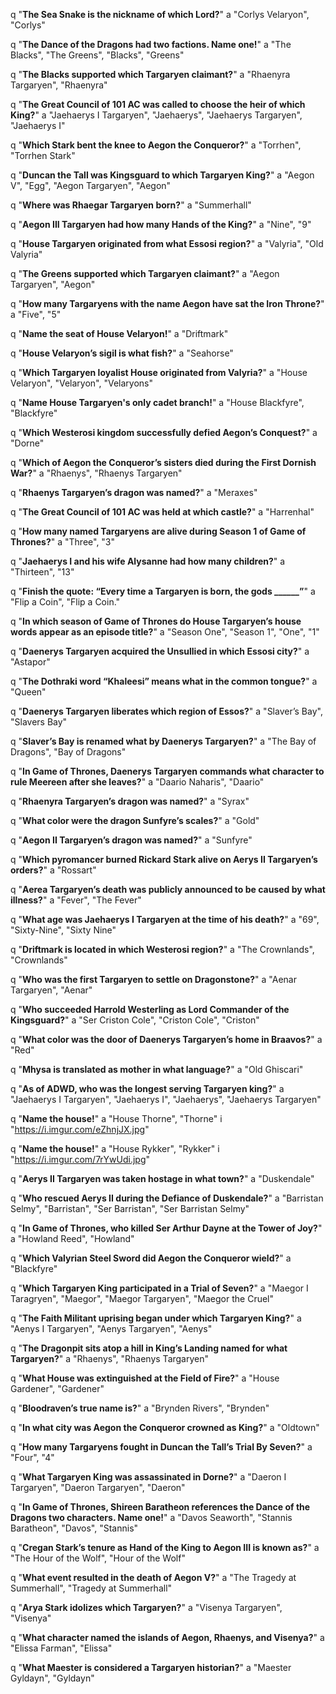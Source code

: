 q "**The Sea Snake is the nickname of which Lord?**"
a "Corlys Velaryon", "Corlys"

q "**The Dance of the Dragons had two factions. Name one!**"
a "The Blacks", "The Greens", "Blacks", "Greens"

q "**The Blacks supported which Targaryen claimant?**"
a "Rhaenyra Targaryen", "Rhaenyra"

q "**The Great Council of 101 AC was called to choose the heir of which King?**"
a "Jaehaerys I Targaryen", "Jaehaerys", "Jaehaerys Targaryen", "Jaehaerys I"

q "**Which Stark bent the knee to Aegon the Conqueror?**"
a "Torrhen", "Torrhen Stark"

q "**Duncan the Tall was Kingsguard to which Targaryen King?**"
a "Aegon V", "Egg", "Aegon Targaryen", "Aegon"

q "**Where was Rhaegar Targaryen born?**"
a "Summerhall"

q "**Aegon III Targaryen had how many Hands of the King?**"
a "Nine", "9"

q "**House Targaryen originated from what Essosi region?**"
a "Valyria", "Old Valyria"

q "**The Greens supported which Targaryen claimant?**"
a "Aegon Targaryen", "Aegon"

q "**How many Targaryens with the name Aegon have sat the Iron Throne?**"
a "Five", "5"

q "**Name the seat of House Velaryon!**"
a "Driftmark"

q "**House Velaryon’s sigil is what fish?**"
a "Seahorse"

q "**Which Targaryen loyalist House originated from Valyria?**"
a "House Velaryon", "Velaryon", "Velaryons"

q "**Name House Targaryen's only cadet branch!**"
a "House Blackfyre", "Blackfyre"

q "**Which Westerosi kingdom successfully defied Aegon’s Conquest?**"
a "Dorne"

q "**Which of Aegon the Conqueror’s sisters died during the First Dornish War?**"
a "Rhaenys", "Rhaenys Targaryen"

q "**Rhaenys Targaryen’s dragon was named?**"
a "Meraxes"

q "**The Great Council of 101 AC was held at which castle?**"
a "Harrenhal"

q "**How many named Targaryens are alive during Season 1 of Game of Thrones?**"
a "Three", "3"

q "**Jaehaerys I and his wife Alysanne had how many children?**"
a "Thirteen", "13"

q "**Finish the quote: “Every time a Targaryen is born, the gods ______”**"
a "Flip a Coin", "Flip a Coin."

q "**In which season of Game of Thrones do House Targaryen’s house words appear as an episode title?**"
a "Season One", "Season 1", "One", "1"

q "**Daenerys Targaryen acquired the Unsullied in which Essosi city?**"
a "Astapor"

q "**The Dothraki word “Khaleesi” means what in the common tongue?**"
a "Queen"

q "**Daenerys Targaryen liberates which region of Essos?**"
a "Slaver’s Bay", "Slavers Bay"

q "**Slaver’s Bay is renamed what by Daenerys Targaryen?**"
a "The Bay of Dragons", "Bay of Dragons"

q "**In Game of Thrones, Daenerys Targaryen commands what character to rule Meereen after she leaves?**"
a "Daario Naharis", "Daario"

q "**Rhaenyra Targaryen’s dragon was named?**"
a "Syrax"

q "**What color were the dragon Sunfyre’s scales?**"
a "Gold"

q "**Aegon II Targaryen’s dragon was named?**"
a "Sunfyre"

q "**Which pyromancer burned Rickard Stark alive on Aerys II Targaryen’s orders?**"
a "Rossart"

q "**Aerea Targaryen’s death was publicly announced to be caused by what illness?**"
a "Fever", "The Fever"

q "**What age was Jaehaerys I Targaryen at the time of his death?**"
a "69", "Sixty-Nine", "Sixty Nine"

q "**Driftmark is located in which Westerosi region?**"
a "The Crownlands", "Crownlands"

q "**Who was the first Targaryen to settle on Dragonstone?**"
a "Aenar Targaryen", "Aenar"

q "**Who succeeded Harrold Westerling as Lord Commander of the Kingsguard?**"
a "Ser Criston Cole", "Criston Cole", "Criston"

q "**What color was the door of Daenerys Targaryen’s home in Braavos?**"
a "Red"

q "**Mhysa is translated as mother in what language?**"
a "Old Ghiscari"

q "**As of ADWD, who was the longest serving Targaryen king?**"
a "Jaehaerys I Targaryen", "Jaehaerys I", "Jaehaerys", "Jaehaerys Targaryen" 

q "**Name the house!**"
a "House Thorne", "Thorne"
i "https://i.imgur.com/eZhnjJX.jpg"

q "**Name the house!**"
a "House Rykker", "Rykker"
i "https://i.imgur.com/7rYwUdi.jpg"

q "**Aerys II Targaryen was taken hostage in what town?**"
a "Duskendale"

q "**Who rescued Aerys II during the Defiance of Duskendale?**"
a "Barristan Selmy", "Barristan", "Ser Barristan", "Ser Barristan Selmy"

q "**In Game of Thrones, who killed Ser Arthur Dayne at the Tower of Joy?**"
a "Howland Reed", "Howland"

q "**Which Valyrian Steel Sword did Aegon the Conqueror wield?**"
a "Blackfyre"

q "**Which Targaryen King participated in a Trial of Seven?**"
a "Maegor I Taragryen", "Maegor", "Maegor Targaryen", "Maegor the Cruel"

q "**The Faith Militant uprising began under which Targaryen King?**"
a "Aenys I Targaryen", "Aenys Targaryen", "Aenys"

q "**The Dragonpit sits atop a hill in King’s Landing named for what Targaryen?**"
a "Rhaenys", "Rhaenys Targaryen"

q "**What House was extinguished at the Field of Fire?**"
a "House Gardener", "Gardener"

q "**Bloodraven’s true name is?**"
a "Brynden Rivers", "Brynden"

q "**In what city was Aegon the Conqueror crowned as King?**"
a "Oldtown"

q "**How many Targaryens fought in Duncan the Tall’s Trial By Seven?**"
a "Four", "4"

q "**What Targaryen King was assassinated in Dorne?**"
a "Daeron I Targaryen", "Daeron Targaryen", "Daeron"

q "**In Game of Thrones, Shireen Baratheon references the Dance of the Dragons two characters. Name one!**"
a "Davos Seaworth", "Stannis Baratheon", "Davos", "Stannis"

q "**Cregan Stark’s tenure as Hand of the King to Aegon III is known as?**"
a "The Hour of the Wolf", "Hour of the Wolf"

q "**What event resulted in the death of Aegon V?**"
a "The Tragedy at Summerhall", "Tragedy at Summerhall"

q "**Arya Stark idolizes which Targaryen?**"
a "Visenya Targaryen", "Visenya"

q "**What character named the islands of Aegon, Rhaenys, and Visenya?**"
a "Elissa Farman", "Elissa"

q "**What Maester is considered a Targaryen historian?**"
a "Maester Gyldayn", "Gyldayn"
